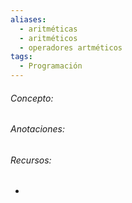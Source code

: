 ```yaml
---
aliases:
  - aritméticas
  - aritméticos
  - operadores artméticos
tags:
  - Programación
---
```

###### Concepto:



###### Anotaciones:

> 

######  Recursos:

- []()